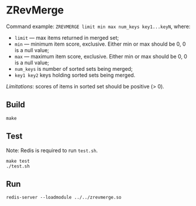 # ZRevMerge

Command example: `ZREVMERGE limit min max num_keys key1...keyN`, where:
* `limit` — max items returned in merged set;
* `min` — minimum item score, exclusive. Either min or max should be 0, 0 is a null value;
* `max` — maximum item score, exclusive. Either min or max should be 0, 0 is a null value;
* `num_keys` is number of sorted sets being merged;
* `key1 key2` keys holding sorted sets being merged.

*Limitations*: scores of items in sorted set should be positive (> 0).

## Build

```
make
```

## Test

Note: Redis is required to run `test.sh`.

```
make test
./test.sh
```

## Run

```
redis-server --loadmodule ../../zrevmerge.so
```
